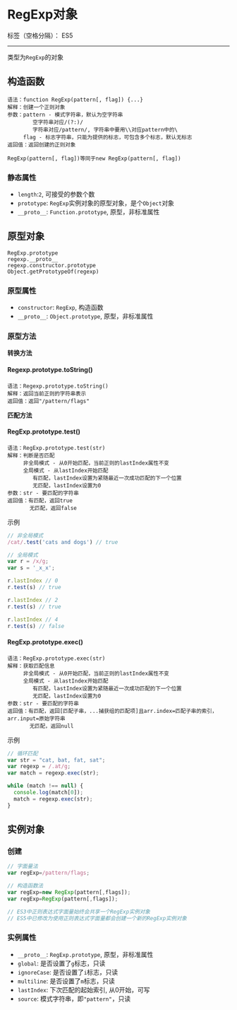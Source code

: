 # RegExp对象

标签（空格分隔）： ES5

---

类型为`RegExp`的对象

## 构造函数

```
语法：function RegExp(pattern[, flag]) {...}
解释：创建一个正则对象
参数：pattern - 模式字符串，默认为空字符串
        空字符串对应/(?:)/
        字符串对应/pattern/, 字符串中要用\\对应pattern中的\
     flag - 标志字符串，只能为提供的标志，可包含多个标志，默认无标志
返回值：返回创建的正则对象

RegExp(pattern[, flag])等同于new RegExp(pattern[, flag])
```

### 静态属性

* `length`:`2`, 可接受的参数个数
* `prototype`: `RegExp`实例对象的原型对象，是个`Object`对象
* `__proto__`: `Function.prototype`, 原型，非标准属性

## 原型对象

```
RegExp.prototype
regexp.__proto__
regexp.constructor.prototype
Object.getPrototypeOf(regexp)
```

### 原型属性

* `constructor`: `RegExp`, 构造函数
* `__proto__`: `Object.prototype`, 原型，非标准属性

### 原型方法

**转换方法**

#### Regexp.prototype.toString()

```
语法：Regexp.prototype.toString()
解释：返回当前正则的字符串表示
返回值：返回"/pattern/flags"
```

**匹配方法**

#### RegExp.prototype.test()

```
语法：RegExp.prototype.test(str)
解释：判断是否匹配
     非全局模式 - 从0开始匹配，当前正则的lastIndex属性不变
     全局模式 - 从lastIndex开始匹配
        有匹配，lastIndex设置为紧随最近一次成功匹配的下一个位置
        无匹配，lastIndex设置为0
参数：str - 要匹配的字符串
返回值：有匹配，返回true
       无匹配，返回false
```

示例

```javascript
// 非全局模式
/cat/.test('cats and dogs') // true

// 全局模式
var r = /x/g;
var s = '_x_x';

r.lastIndex // 0
r.test(s) // true

r.lastIndex // 2
r.test(s) // true

r.lastIndex // 4
r.test(s) // false
```

#### RegExp.prototype.exec()

```
语法：RegExp.prototype.exec(str)
解释：获取匹配信息
     非全局模式 - 从0开始匹配，当前正则的lastIndex属性不变
     全局模式 - 从lastIndex开始匹配
        有匹配，lastIndex设置为紧随最近一次成功匹配的下一个位置
        无匹配，lastIndex设置为0
参数：str - 要匹配的字符串
返回值：有匹配，返回[匹配子串，...捕获组的匹配项]且arr.index=匹配子串的索引，arr.input=原始字符串
       无匹配，返回null
```

示例

```javascript
// 循环匹配
var str = "cat, bat, fat, sat";
var regexp = /.at/g;
var match = regexp.exec(str);

while (match !== null) {
  console.log(match[0]);
  match = regexp.exec(str);
}
```

## 实例对象

### 创建

```javascript
// 字面量法
var regExp=/pattern/flags;

// 构造函数法
var regExp=new RegExp(pattern[,flags]);
var regExp=RegExp(pattern[,flags]);

// ES3中正则表达式字面量始终会共享一个RegExp实例对象
// ES5中已修改为使用正则表达式字面量都会创建一个新的RegExp实例对象
```

### 实例属性

* `__proto__`: `RegExp.prototype`, 原型，非标准属性
* `global`: 是否设置了`g`标志，只读
* `ignoreCase`: 是否设置了`i`标志，只读
* `multiline`: 是否设置了`m`标志，只读
* `lastIndex`: 下次匹配的起始索引, 从0开始，可写
* `source`: 模式字符串，即`"pattern"`，只读
